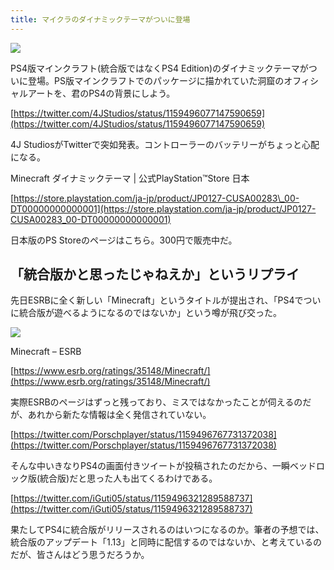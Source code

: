 ```yaml
---
title: マイクラのダイナミックテーマがついに登場
---
```


![](https://cdn-ak.f.st-hatena.com/images/fotolife/s/sasigume/20210208/20210208111442.jpg)

PS4版マインクラフト(統合版ではなくPS4 Edition)のダイナミックテーマがついに登場。PS版マインクラフトでのパッケージに描かれていた洞窟のオフィシャルアートを、君のPS4の背景にしよう。

[https://twitter.com/4JStudios/status/1159496077147590659](https://twitter.com/4JStudios/status/1159496077147590659)

4J StudiosがTwitterで突如発表。コントローラーのバッテリーがちょっと心配になる。

Minecraft ダイナミックテーマ | 公式PlayStation™Store 日本

[https://store.playstation.com/ja-jp/product/JP0127-CUSA00283\_00-DT00000000000001](https://store.playstation.com/ja-jp/product/JP0127-CUSA00283_00-DT00000000000001)

日本版のPS Storeのページはこちら。300円で販売中だ。

## 「統合版かと思ったじゃねえか」というリプライ

先日ESRBに全く新しい「Minecraft」というタイトルが提出され、「PS4でついに統合版が遊べるようになるのではないか」という噂が飛び交った。

![](https://cdn-ak.f.st-hatena.com/images/fotolife/s/sasigume/20210208/20210208123710.png)

Minecraft – ESRB

[https://www.esrb.org/ratings/35148/Minecraft/](https://www.esrb.org/ratings/35148/Minecraft/)

実際ESRBのページはずっと残っており、ミスではなかったことが伺えるのだが、あれから新たな情報は全く発信されていない。

[https://twitter.com/Porschplayer/status/1159496767731372038](https://twitter.com/Porschplayer/status/1159496767731372038)

そんな中いきなりPS4の画面付きツイートが投稿されたのだから、一瞬ベッドロック版(統合版)だと思った人も出てくるわけである。

[https://twitter.com/iGuti05/status/1159496321289588737](https://twitter.com/iGuti05/status/1159496321289588737)

果たしてPS4に統合版がリリースされるのはいつになるのか。筆者の予想では、統合版のアップデート「1.13」と同時に配信するのではないか、と考えているのだが、皆さんはどう思うだろうか。
